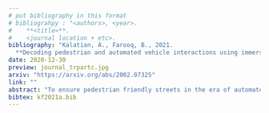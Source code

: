 ```yaml
---
# put bibliography in this format
# bibliograhpy : "<authors>, <year>.
#    **<title>**.
#    <journal location + etc>.
bibliography: "Kalatian, A., Farooq, B., 2021.
  **Decoding pedestrian and automated vehicle interactions using immersive virtual reality and interpretable deep learning**. Transportation Research Part C: Emerging Technologies." # surround Title with **<title>**
date: 2020-12-30
preview: journal_trpartc.jpg
arxiv: "https://arxiv.org/abs/2002.07325"
link: ""
abstract: "To ensure pedestrian friendly streets in the era of automated vehicles, reassessment of current policies, practices, design, rules and regulations of urban areas is of importance. This study investigates pedestrian crossing behaviour, as an important element of urban dynamics that is expected to be affected by the presence of automated vehicles. For this purpose, an interpretable machine learning framework is proposed to explore factors affecting pedestrians' wait time before crossing mid-block crosswalks in the presence of automated vehicles. To collect rich behavioural data, we developed a dynamic and immersive virtual reality experiment, with 180 participants from a heterogeneous population in 4 different locations in the Greater Toronto Area (GTA). Pedestrian wait time behaviour is then analyzed using a data-driven Cox Proportional Hazards (CPH) model, in which the linear combination of the covariates is replaced by a flexible non-linear deep neural network. The proposed model achieved a 5% improvement in goodness of fit, but more importantly, enabled us to incorporate a richer set of covariates. A game theoretic based interpretability method is used to understand the contribution of different covariates to the time pedestrians wait before crossing. Results show that the presence of automated vehicles on roads, wider lane widths, high density on roads, limited sight distance, and lack of walking habits are the main contributing factors to longer wait times. Our study suggested that, to move towards pedestrian-friendly urban areas, national level educational programs for children, enhanced safety measures for seniors, promotion of active modes of transportation, and revised traffic rules and regulations should be considered."
bibtex: kf2021a.bib
---
```

